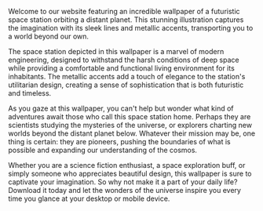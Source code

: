<!--
Write me content for website with wallpaper "An illustration of a futuristic space station orbiting a distant planet, with sleek lines and metallic accents."
-->

<!--font:"Montserrat"-->

Welcome to our website featuring an incredible wallpaper of a futuristic space station orbiting a distant planet. This stunning illustration captures the imagination with its sleek lines and metallic accents, transporting you to a world beyond our own.

The space station depicted in this wallpaper is a marvel of modern engineering, designed to withstand the harsh conditions of deep space while providing a comfortable and functional living environment for its inhabitants. The metallic accents add a touch of elegance to the station's utilitarian design, creating a sense of sophistication that is both futuristic and timeless.

As you gaze at this wallpaper, you can't help but wonder what kind of adventures await those who call this space station home. Perhaps they are scientists studying the mysteries of the universe, or explorers charting new worlds beyond the distant planet below. Whatever their mission may be, one thing is certain: they are pioneers, pushing the boundaries of what is possible and expanding our understanding of the cosmos.

Whether you are a science fiction enthusiast, a space exploration buff, or simply someone who appreciates beautiful design, this wallpaper is sure to captivate your imagination. So why not make it a part of your daily life? Download it today and let the wonders of the universe inspire you every time you glance at your desktop or mobile device.
